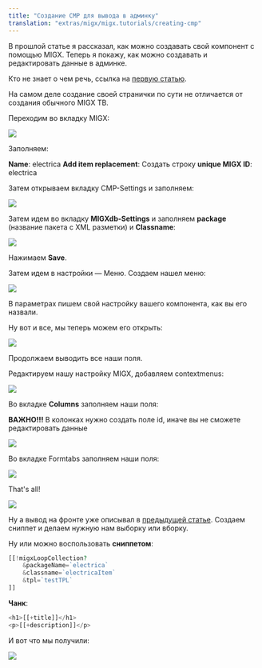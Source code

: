 ```yaml
---
title: "Создание CMP для вывода в админку"
translation: "extras/migx/migx.tutorials/creating-cmp"
---
```


В прошлой статье я рассказал, как можно создавать свой компонент с помощью MIGX. Теперь я покажу, как можно создавать и редактировать данные в админке.

Кто не знает о чем речь, ссылка на [первую статью](extras/migx/migx.tutorials/creating-tables-through-migx).

На самом деле создание своей странички по сути не отличается от создания обычного MIGX ТВ.

Переходим во вкладку MIGX:

![](creating-cmp-1.png)

Заполняем:

**Name**: electrica
**Add item replacement**: Создать строку
**unique MIGX ID**: electrica

Затем открываем вкладку CMP-Settings и заполняем:

![](creating-cmp-2.png)

Затем идем во вкладку **MIGXdb-Settings** и заполняем **package** (название пакета с XML разметки) и **Classname**:

![](creating-cmp-3.png)

Нажимаем **Save**.

Затем идем в настройки — Меню. Создаем нашел меню:

![](creating-cmp-4.png)

В параметрах пишем свой настройку вашего компонента, как вы его назвали.

Ну вот и все, мы теперь можем его открыть:

![](creating-cmp-5.png)

Продолжаем выводить все наши поля.

Редактируем нашу настройку MIGX, добавляем contextmenus:

![](creating-cmp-6.png)

Во вкладке **Columns** заполняем наши поля:

**ВАЖНО!!!** В колонках нужно создать поле id, иначе вы не сможете редактировать данные

![](creating-cmp-7.png)

Во вкладке Formtabs заполняем наши поля:

![](creating-cmp-8.png)

That's all!

![](creating-cmp-9.png)

Ну а вывод на фронте уже описывал в [предыдущей статье](extras/migx/migx.tutorials/creating-tables-through-migx). Создаем сниппет и делаем нужную нам выборку или вборку.

Ну или можно воспользовать **сниппетом**:

```php
[[!migxLoopCollection?
    &packageName=`electrica`
    &classname=`electricaItem`
    &tpl=`testTPL`
]]
```

**Чанк**:

```php
<h1>[[+title]]</h1>
<p>[[+description]]</p>
```

И вот что мы получили:

![](creating-cmp-10.png)
